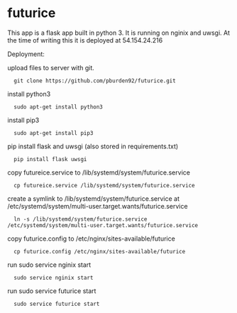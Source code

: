 # futurice
This app is a flask app built in python 3. It is running on nginix and uwsgi. At the time of writing this it is deployed at 54.154.24.216

Deployment:

  upload files to server with git.
      
      git clone https://github.com/pburden92/futurice.git
  
  install python3
  
      sudo apt-get install python3
  
  install pip3
  
      sudo apt-get install pip3
  
  pip install flask and uwsgi (also stored in requirements.txt)
  
      pip install flask uwsgi
  
  copy futureice.service to /lib/systemd/system/futurice.service
  
      cp futureice.service /lib/systemd/system/futurice.service
  
  create a symlink to /lib/systemd/system/futurice.service at /etc/systemd/system/multi-user.target.wants/futurice.service
  
      ln -s /lib/systemd/system/futurice.service /etc/systemd/system/multi-user.target.wants/futurice.service
  
  copy futurice.config to /etc/nginx/sites-available/futurice
  
      cp futurice.config /etc/nginx/sites-available/futurice
  
  run sudo service nginix start
  
      sudo service nginix start
  
  run sudo service futurice start
  
      sudo service futurice start
